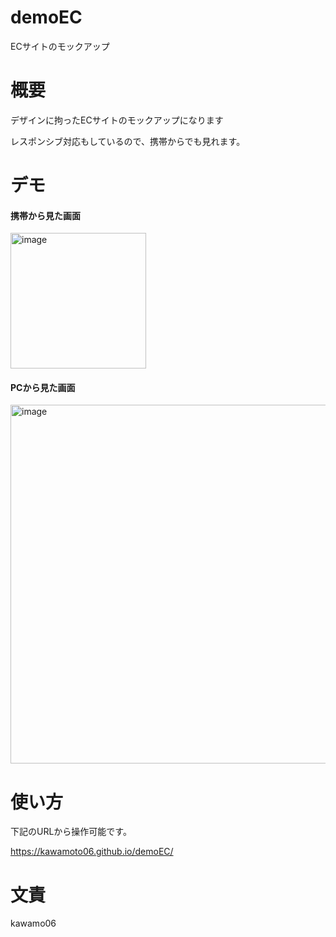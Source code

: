# demoEC

 ECサイトのモックアップ

# 概要

デザインに拘ったECサイトのモックアップになります 
 
レスポンシブ対応もしているので、携帯からでも見れます。

# デモ

#### 携帯から見た画面

<img width="217" alt="image" src="https://github.com/kawamoto06/demoEC/assets/115970262/ba4f4ae7-84ec-454c-94d3-1f1d5055543d">

#### PCから見た画面

<img width="574" alt="image" src="https://github.com/kawamoto06/demoEC/assets/115970262/f2510493-3b2e-4f37-8727-4f076c63f1ca">

# 使い方

下記のURLから操作可能です。

https://kawamoto06.github.io/demoEC/

# 文責
kawamo06









 
